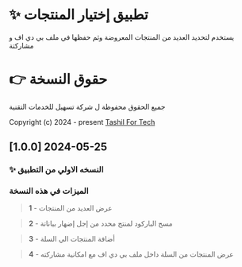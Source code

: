 # ✨ تطبيق إختيار المنتجات 

يستخدم لتحديد العديد من المنتجات المعروضة وثم حفظها في ملف بي دي اف و مشاركتة

# 👉 حقوق النسخة
جميع الحقوق محفوظة ل شركة تسهيل للخدمات التقنية

Copyright (c) 2024 - present [Tashil For Tech](https://api.whatsapp.com/send/?phone=967733290746&text=welcom+tashil&type=phone_number&app_absent=0)


## [1.0.0] 2024-05-25
### ✨ النسخه الاولي من التطبيق
### الميزات في هذه النسخة
> **1** - عرض العديد من المنتجات 

> **2** - مسح الباركود لمنتج محدد من إجل إضهار بياناتة

> **3** - أضافة المنتجات الي السلة

> **4** - عرض المنتجات من السلة داخل ملف بي دي اف مع امكانية مشاركته
